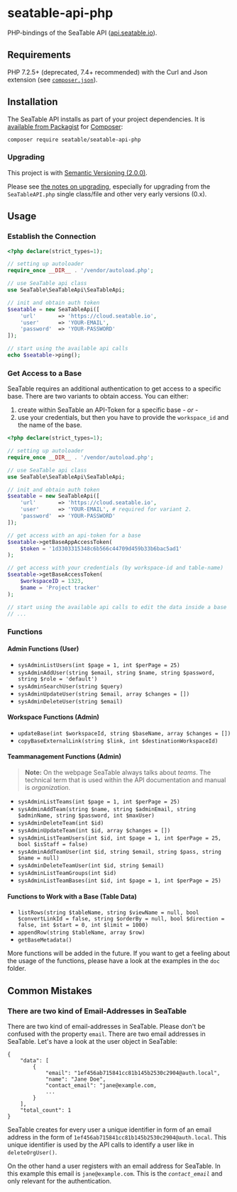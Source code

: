 # seatable-api-php

PHP-bindings of the SeaTable API ([api.seatable.io]).

[api.seatable.io]: https://api.seatable.io/

## Requirements

PHP 7.2.5+ (deprecated, 7.4+ recommended) with the Curl and Json extension (see [`composer.json`](composer.json)).

## Installation

The SeaTable API installs as part of your project dependencies. It is [available from Packagist](https://packagist.org/packages/seatable/seatable-api-php) for [Composer](https://getcomposer.org/):

```
composer require seatable/seatable-api-php
```

### Upgrading

This project is with [Semantic Versioning (2.0.0)](https://semver.org/).

Please see [the notes on upgrading](UPGRADING.md), especially for upgrading from the `SeaTableAPI.php` single class/file and other very early versions (0.x).

## Usage

### Establish the Connection

```php
<?php declare(strict_types=1);

// setting up autoloader
require_once __DIR__ . '/vendor/autoload.php';

// use SeaTable api class
use SeaTable\SeaTableApi\SeaTableApi;

// init and obtain auth token
$seatable = new SeaTableApi([
    'url'       => 'https://cloud.seatable.io',
    'user'      => 'YOUR-EMAIL',
    'password'  => 'YOUR-PASSWORD'
]);

// start using the available api calls
echo $seatable->ping();
```

### Get Access to a Base

SeaTable requires an additional authentication to get access to a specific base. There are two variants to obtain access. You can either:

1. create within SeaTable an API-Token for a specific base _- or -_
2. use your credentials, but then you have to provide the `workspace_id` and the name of the base.

```php
<?php declare(strict_types=1);

// setting up autoloader
require_once __DIR__ . '/vendor/autoload.php';

// use SeaTable api class
use SeaTable\SeaTableApi\SeaTableApi;

// init and obtain auth token
$seatable = new SeaTableApi([
    'url'       => 'https://cloud.seatable.io',
    'user'      => 'YOUR-EMAIL', # required for variant 2.
    'password'  => 'YOUR-PASSWORD'
]);

// get access with an api-token for a base
$seatable->getBaseAppAccessToken(
    $token = '1d3303315348c6b566c44709d459b33b6bac5ad1'
);

// get access with your credentials (by workspace-id and table-name)
$seatable->getBaseAccessToken(
	$workspaceID = 1323,
	$name = 'Project tracker'
);

// start using the available api calls to edit the data inside a base
// ...
```

### Functions

#### Admin Functions (User)

* `sysAdminListUsers(int $page = 1, int $perPage = 25)`
* `sysAdminAddUser(string $email, string $name, string $password, string $role = 'default')`
* `sysAdminSearchUser(string $query)`
* `sysAdminUpdateUser(string $email, array $changes = [])`
* `sysAdminDeleteUser(string $email)`

#### Workspace Functions (Admin)

* `updateBase(int $workspaceId, string $baseName, array $changes = [])`
* `copyBaseExternalLink(string $link, int $destinationWorkspaceId)`

#### Teammanagement Functions (Admin)

> **Note:** On the webpage SeaTable always talks about *teams*. The technical term that is used within the API documentation and manual is *organization*.

* `sysAdminListTeams(int $page = 1, int $perPage = 25)`
* `sysAdminAddTeam(string $name, string $adminEmail, string $adminName, string $password, int $maxUser)`
* `sysAdminDeleteTeam(int $id)`
* `sysAdminUpdateTeam(int $id, array $changes = [])`
* `sysAdminListTeamUsers(int $id, int $page = 1, int $perPage = 25, bool $isStaff = false)`
* `sysAdminAddTeamUser(int $id, string $email, string $pass, string $name = null)`
* `sysAdminDeleteTeamUser(int $id, string $email)`
* `sysAdminListTeamGroups(int $id)`
* `sysAdminListTeamBases(int $id, int $page = 1, int $perPage = 25)`

#### Functions to Work with a Base (Table Data)

* `listRows(string $tableName, string $viewName = null, bool $convertLinkId = false, string $orderBy = null, bool $direction = false, int $start = 0, int $limit = 1000)`
* `appendRow(string $tableName, array $row)`
* `getBaseMetadata()`

More functions will be added in the future. If you want to get a feeling about the usage of the functions, please have a look at the examples in the `doc` folder.

## Common Mistakes

### There are two kind of Email-Addresses in SeaTable

There are two kind of email-addresses in SeaTable. Please don't be confused with the property `email`. There are two email addresses in SeaTable. Let's have a look at the user object in SeaTable:

```
{
    "data": [
        {
            "email": "1ef456ab715841cc81b145b2530c2904@auth.local",
            "name": "Jane Doe",
            "contact_email": "jane@example.com,
            ...
        }
    ],
    "total_count": 1
}
```

SeaTable creates for every user a unique identifier in form of an email address in the form of `1ef456ab715841cc81b145b2530c2904@auth.local`. This unique identifier is used by the API calls to identify a user like in `deleteOrgUser()`.

On the other hand a user registers with an email address for SeaTable. In this example this email is `jane@example.com`. This is the *`contact_email`* and only relevant for the authentication.
